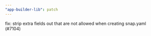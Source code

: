 ```yaml
---
"app-builder-lib": patch
---
```


fix: strip extra fields out that are not allowed when creating snap.yaml (#7104)
